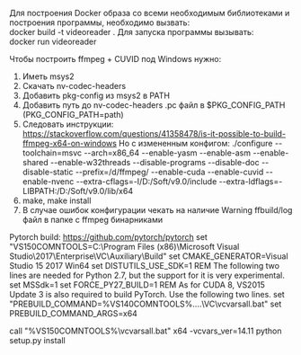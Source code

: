 Для построения Docker образа со всеми необходимым библиотеками и построения программы, необходимо вызвать: \
docker build -t videoreader .  Для запуска программы вызывать: \
docker run videoreader

Чтобы построить ffmpeg + CUVID под Windows нужно:
1) Иметь msys2
2) Скачать nv-codec-headers
3) Добавить pkg-config из msys2 в PATH
4) Добавить путь до nv-codec-headers .pc файл в $PKG_CONFIG_PATH (PKG_CONFIG_PATH=path)
5) Следовать инструкции: https://stackoverflow.com/questions/41358478/is-it-possible-to-build-ffmpeg-x64-on-windows
Но с измененным конфигом:
./configure --toolchain=msvc --arch=x86_64 --enable-yasm --enable-asm --enable-shared --enable-w32threads --disable-programs --disable-doc --disable-static --prefix=/d/ffmpeg/ --enable-cuda --enable-cuvid --enable-nvenc --extra-cflags=-I/D:/Soft/v9.0/include --extra-ldflags=-LIBPATH:/D:/Soft/v9.0/lib/x64
6) make, make install
7) В случае ошибок конфигурации чекать на наличие Warning ffbuild/log файл в папке с ffmpeg бинарниками

Pytorch build: https://github.com/pytorch/pytorch
set "VS150COMNTOOLS=C:\Program Files (x86)\Microsoft Visual Studio\2017\Enterprise\VC\Auxiliary\Build"
set CMAKE_GENERATOR=Visual Studio 15 2017 Win64
set DISTUTILS_USE_SDK=1
REM The following two lines are needed for Python 2.7, but the support for it is very experimental.
set MSSdk=1
set FORCE_PY27_BUILD=1
REM As for CUDA 8, VS2015 Update 3 is also required to build PyTorch. Use the following two lines.
set "PREBUILD_COMMAND=%VS140COMNTOOLS%\..\..\VC\vcvarsall.bat"
set PREBUILD_COMMAND_ARGS=x64

call "%VS150COMNTOOLS%\vcvarsall.bat" x64 -vcvars_ver=14.11
python setup.py install